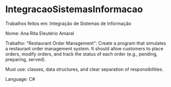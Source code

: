# IntegracaoSistemasInformacao
Trabalhos feitos em: Integração de Sistemas de Informação

Nome: Ana Rita Eleutério Amaral

Trabalho: 
"Restaurant Order Management": 
Create a program that simulates a restaurant order management system. 
It should allow customers to place orders, modify orders, and track the status of each order (e.g., pending, preparing, served). 

Must use: classes, data structures, and clear separation of responsibilities.

Language: C#
